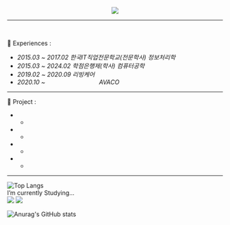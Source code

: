 
<div align="center">
  <img src="https://capsule-render.vercel.app/api?type=waving&color=auto&height=200&section=header&text=KeunHo Github&fontSize=60" />
  <br>
</div>

----
<br>

🔭 Experiences :
-   *2015.03 ~ 2017.02 한국IT직업전문학교(전문학사) 정보처리학* 
-   *2015.03 ~ 2024.02 학점은행제(학사) 컴퓨터공학*
-   *2019.02 ~ 2020.09 리빙케어*
-   *2020.10 ~         AVACO*

---
🔭 Project :
-   * 
-   *
-   *
-   *

---
  <!-- 주석
  아이콘 포멧 = <img src="http://img.shields.io/badge/이름-색상코드?style=flat-square&logo=아이콘이름&logoColor=글자색상"/>
  -->

  ![Top Langs](https://github-readme-stats.vercel.app/api/top-langs/?username=DohanPAPA&layout=compact)
  <br>
  I’m currently Studying...
  <br>
  <img src="http://img.shields.io/badge/C shap-00599C?style=flat-square&logo=C&logoColor=white"/> 
  <img src="https://img.shields.io/badge/opencv-5C3EE8?style=flat-square&logo=opencv&logoColor=black">
  <br>


![Anurag's GitHub stats](https://github-readme-stats.vercel.app/api?username=DohanPAPA&show_icons=true&theme=radical)




<!--
**DohanPAPA/DohanPAPA** is a ✨ _special_ ✨ repository because its `README.md` (this file) appears on your GitHub profile.

Here are some ideas to get you started:

- 🔭 I’m currently working on ...
- 🌱 I’m currently learning ...
- 👯 I’m looking to collaborate on ...
- 🤔 I’m looking for help with ...
- 💬 Ask me about ...
- 📫 How to reach me: ...
- 😄 Pronouns: ...
- ⚡ Fun fact: ...
-->
